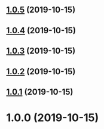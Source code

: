 ## [1.0.5](https://github.com/ridedott/dependabot-auto-merge-action/compare/v1.0.4...v1.0.5) (2019-10-15)

## [1.0.4](https://github.com/ridedott/dependabot-auto-merge-action/compare/v1.0.3...v1.0.4) (2019-10-15)

## [1.0.3](https://github.com/ridedott/dependabot-auto-merge-action/compare/v1.0.2...v1.0.3) (2019-10-15)

## [1.0.2](https://github.com/ridedott/dependabot-auto-merge-action/compare/v1.0.1...v1.0.2) (2019-10-15)

## [1.0.1](https://github.com/ridedott/dependabot-auto-merge-action/compare/v1.0.0...v1.0.1) (2019-10-15)

# 1.0.0 (2019-10-15)
